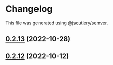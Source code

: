 # Changelog

This file was generated using [@jscutlery/semver](https://github.com/jscutlery/semver).

## [0.2.13](https://github.com/myndpm/open-source/compare/@myndpm/stylus2scss@0.2.12...@myndpm/stylus2scss@0.2.13) (2022-10-28)



## [0.2.12](https://github.com/myndpm/open-source/compare/@myndpm/stylus2scss@0.2.11...@myndpm/stylus2scss@0.2.12) (2022-10-12)

